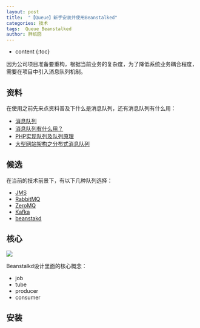 ```yaml
---
layout: post
title:  "【Queue】新手安装并使用Beanstalked"
categories: 技术
tags:  Queue Beanstalked
author: 胖纸囧
---
```


* content
{:toc}

因为公司项目准备要重构，根据当前业务的复杂度，为了降低系统业务耦合程度，需要在项目中引入消息队列机制。



## 资料

在使用之前先来点资料普及下什么是消息队列，还有消息队列有什么用：

- [消息队列](http://baike.baidu.com/link?url=JOv29wGjBmYc32hlY9v8yAfcs925V0mA5n-ZBVUcNu_JMSr1Xkd0I4t6Uby0us5y_JFAU4a71QWUf16QyOv4SzIidc1YZ2G7ho5GO0u-42WnCMS--rflOrw4nZlS4zUX)
- [消息队列有什么用？](https://segmentfault.com/q/1010000005780973)
- [PHP实现队列及队列原理](http://www.phpddt.com/php/queue.html)
- [大型网站架构之分布式消息队列](http://blog.csdn.net/shaobingj126/article/details/50585035)

## 候选

在当前的技术前景下，有以下几种队列选择：

- [JMS](http://baike.baidu.com/link?url=U2WYoeoyDZ1UdtsINkRQObR9rrDRviRDI9gfMpZ1QWl8mhAz5b20FfsYYyFEqF1Y2we9KJ4VMCso4uYziIVn_K)
- [RabbitMQ](http://www.rabbitmq.com)
- [ZeroMQ](http://www.zeromq.org)
- [Kafka](http://kafka.apache.org)
- [beanstakd](http://baike.baidu.com/link?url=CwcW0w5-TLS1DFIhqfMr-TFV_Z5vKxHQALdLxVMoX9rG4qLowucBokmVUFkuvtIECR59cR-iVBHTk_yoRm6s8ncSxh_-WHkdPb9uEubuciG)

## 核心

![](media/14836920498907/14841019778243.jpg)


Beanstalkd设计里面的核心概念：
* job
* tube
* producer
* consumer

## 安装

